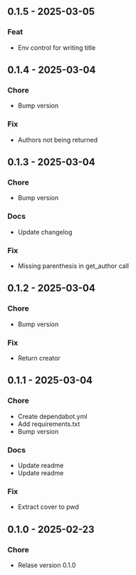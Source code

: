 ## 0.1.5 - 2025-03-05
### Feat
- Env control for writing title

## 0.1.4 - 2025-03-04
### Chore
- Bump version

### Fix
- Authors not being returned

## 0.1.3 - 2025-03-04
### Chore
- Bump version

### Docs
- Update changelog

### Fix
- Missing parenthesis in get_author call

## 0.1.2 - 2025-03-04
### Chore
- Bump version

### Fix
- Return creator

## 0.1.1 - 2025-03-04
### Chore
- Create dependabot.yml
- Add requirements.txt
- Bump version

### Docs
- Update readme
- Update readme

### Fix
- Extract cover to pwd

## 0.1.0 - 2025-02-23
### Chore
- Relase version 0.1.0

